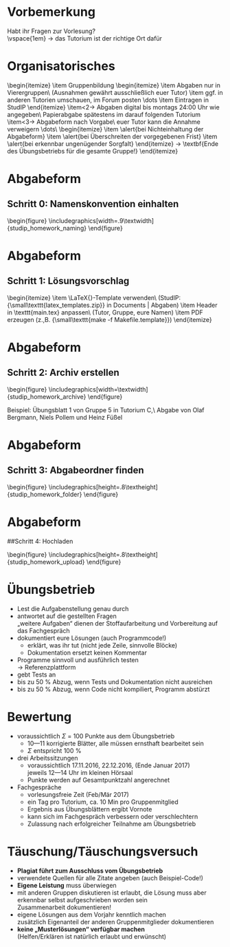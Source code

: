 # Vorbemerkung

Habt ihr Fragen zur Vorlesung?  
\vspace{1em}
$\rightarrow$ das Tutorium ist der richtige Ort dafür

# Organisatorisches

\begin{itemize}
\item Gruppenbildung
\begin{itemize}
\item Abgaben nur in Vierergruppen\\
  (Ausnahmen gewährt ausschließlich euer Tutor)
\item ggf. in anderen Tutorien umschauen, im Forum posten \dots
\item Eintragen in StudIP
\end{itemize}
\item<2-> Abgaben digital bis montags 24:00 Uhr wie angegeben\\
  Papierabgabe spätestens im darauf folgenden Tutorium
\item<3-> Abgabeform nach Vorgabe\\
  euer Tutor kann die Annahme verweigern \dots\\
  \begin{itemize}
  \item \alert{bei Nichteinhaltung der Abgabeform}
  \item \alert{bei Überschreiten der vorgegebenen Frist}
  \item \alert{bei erkennbar ungenügender Sorgfalt}
  \end{itemize}
  $\rightarrow$ \textbf{Ende des Übungsbetriebs für die gesamte Gruppe!}
\end{itemize}


# Abgabeform

## Schritt 0: Namenskonvention einhalten

\begin{figure}
  \includegraphics[width=.9\textwidth]{studip_homework_naming}
\end{figure}
<!--![](studip_homework_naming)-->

# Abgabeform

## Schritt 1: Lösungsvorschlag

\begin{itemize}
\item \LaTeX{}-Template verwenden\\
      (StudIP: {\small\texttt{latex\_templates.zip}} in Documents | Abgaben)
\item Header in \texttt{main.tex} anpassen\\
      (Tutor, Gruppe, eure Namen)
\item PDF erzeugen (z.\,B. {\small\texttt{make -f Makefile.template}})
\end{itemize}

# Abgabeform

## Schritt 2: Archiv erstellen

\begin{figure}
  \includegraphics[width=\textwidth]{studip_homework_archive}
\end{figure}

Beispiel: Übungsblatt 1 von Gruppe 5 in Tutorium C,\\
Abgabe von Olaf Bergmann, Niels Pollem und Heinz Füßel

# Abgabeform

## Schritt 3: Abgabeordner finden

\begin{figure}
  \includegraphics[height=.8\textheight]{studip_homework_folder}
\end{figure}

# Abgabeform

##Schritt 4: Hochladen

\begin{figure}
  \includegraphics[height=.8\textheight]{studip_homework_upload}
\end{figure}

# Übungsbetrieb

* Lest die Aufgabenstellung genau durch
* antwortet auf die gestellten Fragen  
  „weitere Aufgaben“ dienen der Stoffaufarbeitung und Vorbereitung auf das Fachgespräch
* dokumentiert eure Lösungen (auch Programmcode!)
    * erklärt, was ihr tut (nicht jede Zeile, sinnvolle Blöcke)
    * Dokumentation ersetzt keinen Kommentar
* Programme sinnvoll und ausführlich testen  
  $\rightarrow$  Referenzplattform
* gebt Tests an
* bis zu 50 % Abzug, wenn Tests und Dokumentation nicht ausreichen
* bis zu 50 % Abzug, wenn Code nicht kompiliert, Programm abstürzt


# Bewertung

* voraussichtlich $\Sigma$ = 100 Punkte aus dem Übungsbetrieb
    * 10—11 korrigierte Blätter, alle müssen ernsthaft bearbeitet sein
    * $\Sigma$ entspricht 100 \%
* drei Arbeitssitzungen
    * voraussichtlich 17.11.2016, 22.12.2016, (Ende Januar 2017)  
      jeweils 12—14 Uhr im kleinen Hörsaal
    * Punkte werden auf Gesamtpunktzahl angerechnet
* Fachgespräche
    * vorlesungsfreie Zeit (Feb/Mär 2017)
    * ein Tag pro Tutorium, ca. 10 Min pro Gruppenmitglied
    * Ergebnis aus Übungsblättern ergibt Vornote
    * kann sich im Fachgespräch verbessern oder verschlechtern
    * Zulassung nach erfolgreicher Teilnahme am Übungsbetrieb

# Täuschung/Täuschungsversuch

* **Plagiat führt zum Ausschluss vom Übungsbetrieb**
* verwendete Quellen für alle Zitate angeben (auch Beispiel-Code!)
* **Eigene Leistung** muss überwiegen
* mit anderen Gruppen diskutieren ist erlaubt, die Lösung muss
    aber erkennbar selbst aufgeschrieben worden sein  
    Zusammenarbeit dokumentieren!
* eigene Lösungen aus dem Vorjahr kenntlich machen  
    zusätzlich Eigenanteil der anderen Gruppenmitglieder dokumentieren
* **keine „Musterlösungen“ verfügbar machen**  
    (Helfen/Erklären ist natürlich erlaubt und erwünscht)

<!--  LocalWords:  
 -->

<!-- Local Variables: -->
<!-- coding: utf-8 -->
<!-- ispell-local-dictionary: "german-new8" -->
<!-- End: -->
